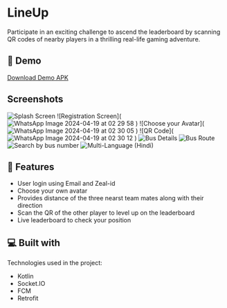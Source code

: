 # LineUp

Participate in an exciting challenge to ascend the leaderboard by scanning QR codes of nearby players in a thrilling real-life gaming adventure.

## 🚀 Demo
[Download Demo APK]()

## Screenshots
![Splash Screen](/screenshots/splash_screen.png)
![Registration Screen](![WhatsApp Image 2024-04-19 at 02 29 58](https://github.com/phoenix-kanak/Lineup/assets/132151345/01dd1735-d825-4cf0-8960-340830c6ba4b)
)
![Choose your Avatar](![WhatsApp Image 2024-04-19 at 02 30 05](https://github.com/phoenix-kanak/Lineup/assets/132151345/dc80dd79-9baf-48ed-8061-e64a722027d0)
)
![QR Code](![WhatsApp Image 2024-04-19 at 02 30 12](https://github.com/phoenix-kanak/Lineup/assets/132151345/946fddcb-762a-4bab-9fc5-9bbbc9c44ce3)
)
![Bus Details](/screenshots/bus_details.png)
![Bus Route](/screenshots/bus_route.png)
![Search by bus number](/screenshots/search_by_bus_number.png)
![Multi-Language (Hindi)](/screenshots/multi_language_hindi.png)

## 🧐 Features
- User login using Email and Zeal-id
- Choose your own avatar
- Provides distance of the three nearst team mates along with their direction
- Scan the QR of the other player to level up on the leaderboard
- Live leaderboard to check your position

## 💻 Built with
Technologies used in the project:
- Kotlin
- Socket.IO
- FCM
- Retrofit



